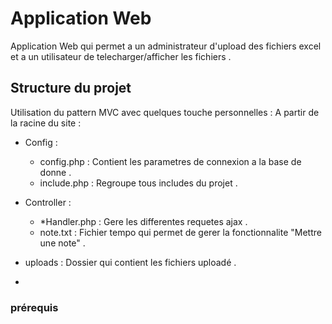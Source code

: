 # Application Web

Application Web qui permet a un administrateur d'upload des fichiers excel et a un utilisateur de telecharger/afficher les fichiers .

## Structure du projet

Utilisation du pattern MVC avec quelques touche personnelles :
A partir de la racine du site :

  - Config :
    * config.php : Contient les parametres de connexion a la base de donne .
    * include.php : Regroupe tous includes du projet .

  - Controller :
    * *Handler.php : Gere les differentes requetes ajax .
    *  note.txt : Fichier tempo qui permet de gerer la fonctionnalite "Mettre une note" .

  - uploads : Dossier qui contient les fichiers uploadé .

  -   

### prérequis
